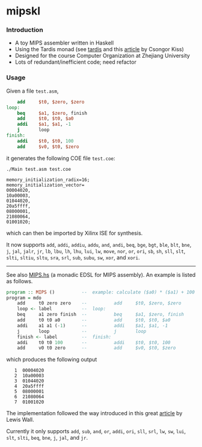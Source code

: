 # mipskl
### Introduction
+ A toy MIPS assembler written in Haskell
+ Using the Tardis monad (see [tardis](https://hackage.haskell.org/package/tardis-0.4.1.0) and this [article](http://kcsongor.github.io/time-travel-in-haskell-for-dummies/) by Csongor Kiss)
+ Designed for the course Computer Organization at Zhejiang University
+ Lots of redundant/inefficient code; need refactor 
### Usage
Given a file `test.asm`,
```mips
    add     $t0, $zero, $zero
loop:  
    beq     $a1, $zero, finish
    add     $t0, $t0, $a0
    addi    $a1, $a1, -1
    j       loop
finish: 
    addi    $t0, $t0, 100
    add     $v0, $t0, $zero
```
it generates the following COE file `test.coe`:
```
./Main test.asm test.coe
```
```
memory_initialization_radix=16; 
memory_initialization_vector=
00004020,
10a00003,
01044020,
20a5ffff,
08000001,
21080064,
01001020;
```
which can then be imported by Xilinx ISE for synthesis.

It now supports `add`, `addi`, `addiu`, `addu`, `and`, `andi`, `beq`, `bge`, `bgt`, `ble`, `blt`, `bne`, `j`, `jal`, `jalr`, `jr`, `lb`, `lbu`, `lh`, `lhu`, `lui`, `lw`, `move`, `nor`, `or`, `ori`, `sb`, `sh`, `sll`, `slt`, `slti`, `sltiu`, `sltu`, `sra`, `srl`, `sub`, `subu`, `sw`, `xor`, and `xori`.


---

See also [MIPS.hs](MIPS.hs) (a monadic EDSL for MIPS assembly). 
An example is listed as follows.

```Haskell
program :: MIPS ()          --  example: calculate ($a0) * ($a1) + 100
program = mdo   
    add     t0 zero zero    --          add     $t0, $zero, $zero
    loop <- label           --  loop:  
    beq     a1 zero finish  --          beq     $a1, $zero, finish
    add     t0 t0 a0        --          add     $t0, $t0, $a0
    addi    a1 a1 (-1)      --          addi    $a1, $a1, -1
    j       loop            --          j       loop
    finish <- label         --  finish: 
    addi    t0 t0 100       --          addi    $t0, $t0, 100
    add     v0 t0 zero      --          add     $v0, $t0, $zero
```
which produces the following output
```
   1  00004020
   2  10a00003
   3  01044020
   4  20a5ffff
   5  08000001
   6  21080064
   7  01001020
```


The implementation followed the way introduced in this great [article](http://wall.org/~lewis/2013/10/15/asm-monad.html) by Lewis Wall. 

Currently it only supports `add`, `sub`, `and`, `or`, `addi`, `ori`, `sll`, `srl`, `lw`, `sw`, `lui`, `slt`, `slti`, `beq`, `bne`, `j`, `jal`, and `jr`. 
